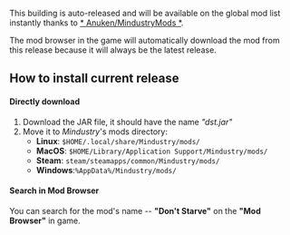 This building is auto-released and will be available on the global mod list instantly thanks to [* Anuken/MindustryMods *](https://github.com/Anuken/MindustryMods).

The mod browser in the game will automatically download
the mod from this release because it will always be the latest release.

## How to install current release
#### Directly download
1. Download the JAR file, it should have the name *"dst.jar"*
2. Move it to *Mindustry*'s mods directory:
   - **Linux**: `$HOME/.local/share/Mindustry/mods/`
   - **MacOS**: `$HOME/Library/Application Support/Mindustry/mods/`
   - **Steam**: `steam/steamapps/common/Mindustry/mods/`
   - **Windows**:`%AppData%/Mindustry/mods/`
#### Search in Mod Browser
You can search for the mod's name -- **"Don't Starve"** on the **"Mod Browser"** in game.